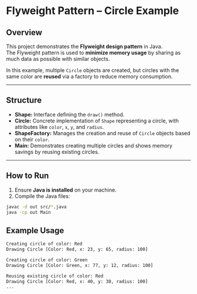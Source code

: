 # Flyweight Pattern – Circle Example

## Overview
This project demonstrates the **Flyweight design pattern** in Java.  
The Flyweight pattern is used to **minimize memory usage** by sharing as much data as possible with similar objects.  

In this example, multiple `Circle` objects are created, but circles with the same color are **reused** via a factory to reduce memory consumption.

---

## Structure
- **Shape:** Interface defining the `draw()` method.  
- **Circle:** Concrete implementation of `Shape` representing a circle, with attributes like `color`, `x`, `y`, and `radius`.  
- **ShapeFactory:** Manages the creation and reuse of `Circle` objects based on their `color`.  
- **Main:** Demonstrates creating multiple circles and shows memory savings by reusing existing circles.

---

## How to Run
1. Ensure **Java is installed** on your machine.  
2. Compile the Java files:
```bash
javac -d out src/*.java
java -cp out Main
```
## Example Usage
```bash
Creating circle of color: Red
Drawing Circle [Color: Red, x: 23, y: 65, radius: 100]

Creating circle of color: Green
Drawing Circle [Color: Green, x: 77, y: 12, radius: 100]

Reusing existing circle of color: Red
Drawing Circle [Color: Red, x: 40, y: 30, radius: 100]
...
```